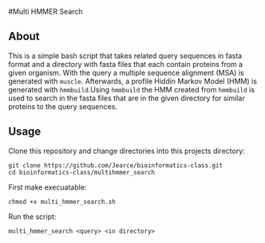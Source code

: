 #Multi HMMER Search



## About

This is a simple bash script that takes related query sequences in fasta format and a directory with fasta files
that each contain proteins from a given organism. With the query a multiple sequence alignment (MSA) is generated
with `muscle`. Afterwards, a profile Hiddin Markov Model (HMM) is generated with `hmmbuild`.Using `hmmbuild` the
HMM created from `hmmbuild` is used to search in the fasta files that are in the given directory for similar 
proteins to the query sequences.


## Usage

Clone this repository and change directories into this projects directory:
```
git clone https://github.com/Jearce/bioinformatics-class.git
cd bioinformatics-class/multihmmer_search

```

First make execuatable:

```
chmod +x multi_hmmer_search.sh

```
Run the script:

```
multi_hmmer_search <query> <in directory>

```
